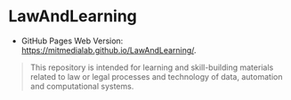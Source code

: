 # LawAndLearning

* GitHub Pages Web Version: https://mitmedialab.github.io/LawAndLearning/.

> This repository is intended for learning and skill-building materials related to law or legal processes and technology of data, automation and computational systems. 

